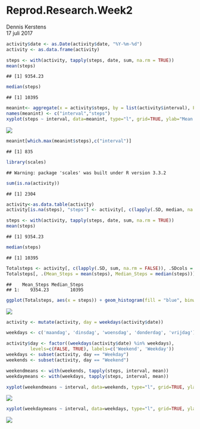 # Reprod.Research.Week2
Dennis Kerstens  
17 juli 2017  




```r
activity$date <- as.Date(activity$date, "%Y-%m-%d")
activity <- as.data.frame(activity)
```



```r
steps <- with(activity, tapply(steps, date, sum, na.rm = TRUE))
mean(steps)
```

```
## [1] 9354.23
```

```r
median(steps)
```

```
## [1] 10395
```


```r
meanint<- aggregate(x = activity$steps, by = list(activity$interval), FUN = mean, na.rm = TRUE)
names(meanint) <- c("interval","steps")
xyplot(steps ~ interval, data=meanint, type="l", grid=TRUE, ylab="Mean of steps", xlab="5-min. interval", main="Mean number of steps")
```

![](Assignment_course5_week2_files/figure-html/figure1.png)<!-- -->

```r
meanint[which.max(meanint$steps),c("interval")]
```

```
## [1] 835
```


```r
library(scales)
```

```
## Warning: package 'scales' was built under R version 3.3.2
```

```r
sum(is.na(activity))
```

```
## [1] 2304
```

```r
activity<-as.data.table(activity)
activity[is.na(steps), "steps"] <- activity[, c(lapply(.SD, median, na.rm = TRUE)), .SDcols = c("steps")]
```


```r
steps <- with(activity, tapply(steps, date, sum, na.rm = TRUE))
mean(steps)
```

```
## [1] 9354.23
```

```r
median(steps)
```

```
## [1] 10395
```


```r
Totalsteps <- activity[, c(lapply(.SD, sum, na.rm = FALSE)), .SDcols = c("steps"), by = .(date)] 
Totalsteps[, .(Mean_Steps = mean(steps), Median_Steps = median(steps))]
```

```
##    Mean_Steps Median_Steps
## 1:    9354.23        10395
```

```r
ggplot(Totalsteps, aes(x = steps)) + geom_histogram(fill = "blue", binwidth = 1000) + labs(title = "Daily Steps", x = "Steps", y = "Frequency")
```

![](Assignment_course5_week2_files/figure-html/figure2.png)<!-- -->


```r
activity <- mutate(activity, day = weekdays(activity$date))

weekdays <- c('maandag', 'dinsdag', 'woensdag', 'donderdag', 'vrijdag')

activity$day <- factor((weekdays(activity$date) %in% weekdays), 
         levels=c(FALSE, TRUE), labels=c('Weekend', 'Weekday'))
weekdays <- subset(activity, day == "Weekday")
weekends <- subset(activity, day == "Weekend")

weekendmeans <- with(weekends, tapply(steps, interval, mean))
weekdaymeans <- with(weekdays, tapply(steps, interval, mean))

xyplot(weekendmeans ~ interval, data=weekends, type="l", grid=TRUE, ylab="", xlab="minutes a day", main="")
```

![](Assignment_course5_week2_files/figure-html/figure3.png)<!-- -->

```r
xyplot(weekdaymeans ~ interval, data=weekdays, type="l", grid=TRUE, ylab="", xlab="minutes a day", main="")
```

![](Assignment_course5_week2_files/figure-html/figure4.png)<!-- -->


